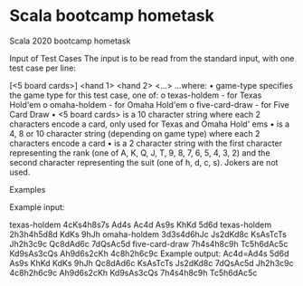 # Scala bootcamp hometask
 Scala 2020 bootcamp hometask
 
Input of Test Cases
The input is to be read from the standard input, with one test case per line:

<game-type> [<5 board cards>] <hand 1> <hand 2> <...> <hand N>
...where:
• game-type specifies the game type for this test case, one of:
o texas-holdem - for Texas Hold'em
o omaha-holdem - for Omaha Hold'em
o five-card-draw - for Five Card Draw
• <5 board cards> is a 10 character string where each 2 characters encode a card, only used
for Texas and Omaha Hold' ems
• <hand X> is a 4, 8 or 10 character string (depending on game type) where each 2 characters
encode a card
• <card> is a 2 character string with the first character representing the rank (one
of A, K, Q, J, T, 9, 8, 7, 6, 5, 4, 3, 2) and the second character representing the suit (one
of h, d, c, s). Jokers are not used.
 
Examples
 
Example input:
 
texas-holdem 4cKs4h8s7s Ad4s Ac4d As9s KhKd 5d6d
texas-holdem 2h3h4h5d8d KdKs 9hJh
omaha-holdem 3d3s4d6hJc Js2dKd8c KsAsTcTs Jh2h3c9c Qc8dAd6c 7dQsAc5d
five-card-draw 7h4s4h8c9h Tc5h6dAc5c Kd9sAs3cQs Ah9d6s2cKh 4c8h2h6c9c
Example output:
Ac4d=Ad4s 5d6d As9s KhKd
KdKs 9hJh
Qc8dAd6c KsAsTcTs Js2dKd8c 7dQsAc5d Jh2h3c9c
4c8h2h6c9c Ah9d6s2cKh Kd9sAs3cQs 7h4s4h8c9h Tc5h6dAc5c
